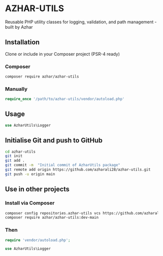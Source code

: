 # AZHAR-UTILS
Reusable PHP utility classes for logging, validation, and path management - built by Azhar

## Installation
Clone or include in your Composer project (PSR-4 ready)

### Composer
```bash
composer require azhar/azhar-utils 
```

### Manually
```php
require_once '/path/to/azhar-utils/vendor/autoload.php'
```

## Usage
```php
use AzharUtils\Logger
```

## Initialise Git and push to GitHub
```bash
cd azhar-utils
git init
git add .
git commit -m  "Initial commit of AzharUtils package"
git remote add origin https://github.com/azharali28/azhar-utils.git
git push -u origin main
```

## Use in other projects
### Install via Composer
```bash
composer config repositories.azhar-utils vcs https://github.com/azharali28/azhar-utils.git
composer require azhar/azhar-utils:dev-main
```

### Then 
```php
require 'vendor/autoload.php';

use AzharUtils\Logger
```

